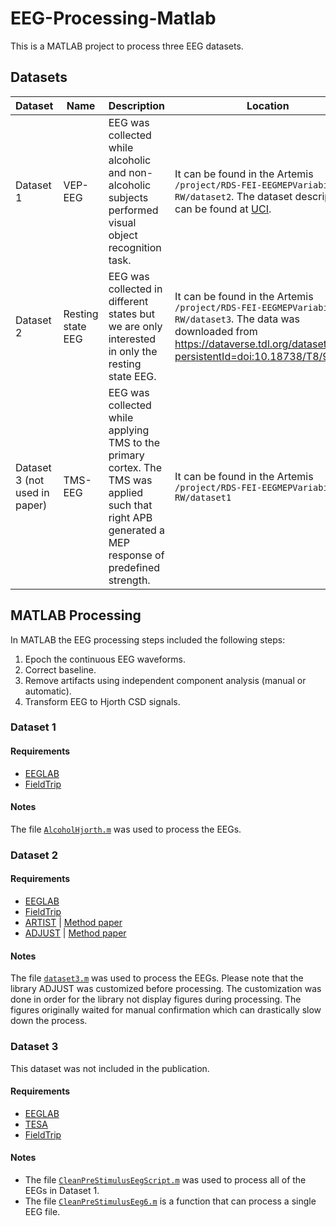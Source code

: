 # EEG-Processing-Matlab

This is a MATLAB project to process three EEG datasets.

## Datasets

| Dataset | Name | Description | Location |
| ------------- | ------------- | ------------- | ------------- |
| Dataset 1 | VEP-EEG | EEG was collected while alcoholic and non-alcoholic subjects performed visual object recognition task. | It can be found in the Artemis `/project/RDS-FEI-EEGMEPVariability-RW/dataset2`. The dataset description can be found at [UCI](https://archive.ics.uci.edu/ml/datasets/EEG+Database). |
| Dataset 2 | Resting state EEG | EEG was collected in different states but we are only interested in only the resting state EEG. | It can be found in the Artemis `/project/RDS-FEI-EEGMEPVariability-RW/dataset3`. The data was downloaded from https://dataverse.tdl.org/dataset.xhtml?persistentId=doi:10.18738/T8/9TTLK8 |
| Dataset 3 (not used in paper) | TMS-EEG | EEG was collected while applying TMS to the primary cortex. The TMS was applied such that right APB generated a MEP response of predefined strength. | It can be found in the Artemis `/project/RDS-FEI-EEGMEPVariability-RW/dataset1` | 

## MATLAB Processing

In MATLAB the EEG processing steps included the following steps:
1. Epoch the continuous EEG waveforms.
2. Correct baseline.
3. Remove artifacts using independent component analysis (manual or automatic).
4. Transform EEG to Hjorth CSD signals.

### Dataset 1
#### Requirements
- [EEGLAB](https://sccn.ucsd.edu/eeglab/index.php)
- [FieldTrip](http://www.fieldtriptoolbox.org/)

#### Notes
The file [`AlcoholHjorth.m`](https://github.com/alamkanak/EEG-Processing-Matlab/blob/master/AlcoholHjorth.m) was used to process the EEGs.

### Dataset 2
#### Requirements
- [EEGLAB](https://sccn.ucsd.edu/eeglab/index.php)
- [FieldTrip](http://www.fieldtriptoolbox.org/)
- [ARTIST](https://drive.google.com/drive/folders/1Q05okkwrqssBRkVGv8PpYRRhaZOy0HrU) | [Method paper](https://onlinelibrary.wiley.com/doi/full/10.1002/hbm.23938)
- [ADJUST](https://www.nitrc.org/projects/adjust/) | [Method paper](https://pubmed.ncbi.nlm.nih.gov/20636297)

#### Notes
The file [`dataset3.m`](https://github.com/alamkanak/EEG-Processing-Matlab/blob/master/dataset3.m) was used to process the EEGs. Please note that the library ADJUST was customized before processing. The customization was done in order for the library not display figures during processing. The figures originally waited for manual confirmation which can drastically slow down the process.

### Dataset 3
This dataset was not included in the publication.

#### Requirements

- [EEGLAB](https://sccn.ucsd.edu/eeglab/index.php)
- [TESA](https://nigelrogasch.github.io/TESA)
- [FieldTrip](http://www.fieldtriptoolbox.org/)

#### Notes
- The file [`CleanPreStimulusEegScript.m`](https://github.com/alamkanak/EEG-Processing-Matlab/blob/master/CleanPreStimulusEegScript.m) was used to process all of the EEGs in Dataset 1.
- The file [`CleanPreStimulusEeg6.m`](https://github.com/alamkanak/EEG-Processing-Matlab/blob/master/CleanPreStimulusEeg6.m) is a function that can process a single EEG file.
